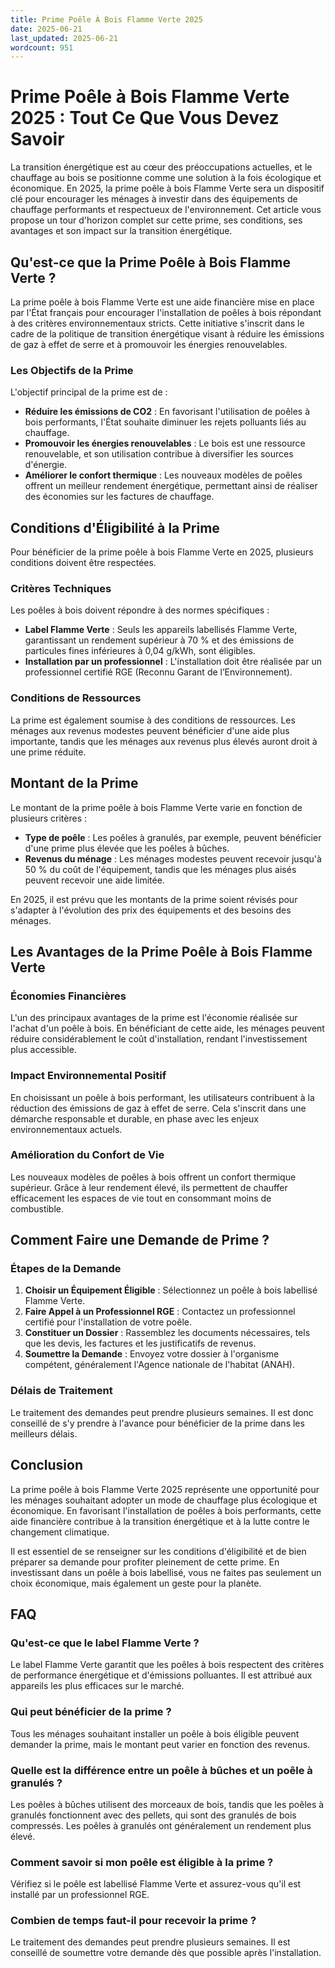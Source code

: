 ```yaml
---
title: Prime Poêle À Bois Flamme Verte 2025
date: 2025-06-21
last_updated: 2025-06-21
wordcount: 951
---
```


# Prime Poêle à Bois Flamme Verte 2025 : Tout Ce Que Vous Devez Savoir

La transition énergétique est au cœur des préoccupations actuelles, et le chauffage au bois se positionne comme une solution à la fois écologique et économique. En 2025, la prime poêle à bois Flamme Verte sera un dispositif clé pour encourager les ménages à investir dans des équipements de chauffage performants et respectueux de l'environnement. Cet article vous propose un tour d'horizon complet sur cette prime, ses conditions, ses avantages et son impact sur la transition énergétique.

## Qu'est-ce que la Prime Poêle à Bois Flamme Verte ?

La prime poêle à bois Flamme Verte est une aide financière mise en place par l'État français pour encourager l'installation de poêles à bois répondant à des critères environnementaux stricts. Cette initiative s'inscrit dans le cadre de la politique de transition énergétique visant à réduire les émissions de gaz à effet de serre et à promouvoir les énergies renouvelables.

### Les Objectifs de la Prime

L'objectif principal de la prime est de :

- **Réduire les émissions de CO2** : En favorisant l'utilisation de poêles à bois performants, l'État souhaite diminuer les rejets polluants liés au chauffage.
- **Promouvoir les énergies renouvelables** : Le bois est une ressource renouvelable, et son utilisation contribue à diversifier les sources d'énergie.
- **Améliorer le confort thermique** : Les nouveaux modèles de poêles offrent un meilleur rendement énergétique, permettant ainsi de réaliser des économies sur les factures de chauffage.

## Conditions d'Éligibilité à la Prime

Pour bénéficier de la prime poêle à bois Flamme Verte en 2025, plusieurs conditions doivent être respectées.

### Critères Techniques

Les poêles à bois doivent répondre à des normes spécifiques :

- **Label Flamme Verte** : Seuls les appareils labellisés Flamme Verte, garantissant un rendement supérieur à 70 % et des émissions de particules fines inférieures à 0,04 g/kWh, sont éligibles.
- **Installation par un professionnel** : L'installation doit être réalisée par un professionnel certifié RGE (Reconnu Garant de l’Environnement).

### Conditions de Ressources

La prime est également soumise à des conditions de ressources. Les ménages aux revenus modestes peuvent bénéficier d'une aide plus importante, tandis que les ménages aux revenus plus élevés auront droit à une prime réduite.

## Montant de la Prime

Le montant de la prime poêle à bois Flamme Verte varie en fonction de plusieurs critères :

- **Type de poêle** : Les poêles à granulés, par exemple, peuvent bénéficier d'une prime plus élevée que les poêles à bûches.
- **Revenus du ménage** : Les ménages modestes peuvent recevoir jusqu'à 50 % du coût de l'équipement, tandis que les ménages plus aisés peuvent recevoir une aide limitée.

En 2025, il est prévu que les montants de la prime soient révisés pour s'adapter à l'évolution des prix des équipements et des besoins des ménages.

## Les Avantages de la Prime Poêle à Bois Flamme Verte

### Économies Financières

L'un des principaux avantages de la prime est l'économie réalisée sur l'achat d'un poêle à bois. En bénéficiant de cette aide, les ménages peuvent réduire considérablement le coût d'installation, rendant l'investissement plus accessible.

### Impact Environnemental Positif

En choisissant un poêle à bois performant, les utilisateurs contribuent à la réduction des émissions de gaz à effet de serre. Cela s'inscrit dans une démarche responsable et durable, en phase avec les enjeux environnementaux actuels.

### Amélioration du Confort de Vie

Les nouveaux modèles de poêles à bois offrent un confort thermique supérieur. Grâce à leur rendement élevé, ils permettent de chauffer efficacement les espaces de vie tout en consommant moins de combustible.

## Comment Faire une Demande de Prime ?

### Étapes de la Demande

1. **Choisir un Équipement Éligible** : Sélectionnez un poêle à bois labellisé Flamme Verte.
2. **Faire Appel à un Professionnel RGE** : Contactez un professionnel certifié pour l'installation de votre poêle.
3. **Constituer un Dossier** : Rassemblez les documents nécessaires, tels que les devis, les factures et les justificatifs de revenus.
4. **Soumettre la Demande** : Envoyez votre dossier à l'organisme compétent, généralement l'Agence nationale de l'habitat (ANAH).

### Délais de Traitement

Le traitement des demandes peut prendre plusieurs semaines. Il est donc conseillé de s'y prendre à l'avance pour bénéficier de la prime dans les meilleurs délais.

## Conclusion

La prime poêle à bois Flamme Verte 2025 représente une opportunité pour les ménages souhaitant adopter un mode de chauffage plus écologique et économique. En favorisant l'installation de poêles à bois performants, cette aide financière contribue à la transition énergétique et à la lutte contre le changement climatique. 

Il est essentiel de se renseigner sur les conditions d'éligibilité et de bien préparer sa demande pour profiter pleinement de cette prime. En investissant dans un poêle à bois labellisé, vous ne faites pas seulement un choix économique, mais également un geste pour la planète.

## FAQ

### Qu'est-ce que le label Flamme Verte ?

Le label Flamme Verte garantit que les poêles à bois respectent des critères de performance énergétique et d'émissions polluantes. Il est attribué aux appareils les plus efficaces sur le marché.

### Qui peut bénéficier de la prime ?

Tous les ménages souhaitant installer un poêle à bois éligible peuvent demander la prime, mais le montant peut varier en fonction des revenus.

### Quelle est la différence entre un poêle à bûches et un poêle à granulés ?

Les poêles à bûches utilisent des morceaux de bois, tandis que les poêles à granulés fonctionnent avec des pellets, qui sont des granulés de bois compressés. Les poêles à granulés ont généralement un rendement plus élevé.

### Comment savoir si mon poêle est éligible à la prime ?

Vérifiez si le poêle est labellisé Flamme Verte et assurez-vous qu'il est installé par un professionnel RGE.

### Combien de temps faut-il pour recevoir la prime ?

Le traitement des demandes peut prendre plusieurs semaines. Il est conseillé de soumettre votre demande dès que possible après l'installation.